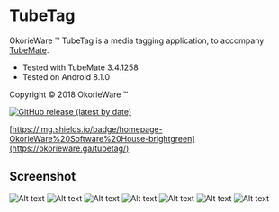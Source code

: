 # TubeTag

OkorieWare ™ TubeTag is a media tagging application, to accompany [TubeMate](http://tubemate.net).

 - Tested with TubeMate 3.4.1258
 - Tested on Android 8.1.0

Copyright © 2018 OkorieWare ™

[![GitHub release (latest by date)](https://img.shields.io/github/v/release/OkorieWare/TubeTag)](https://github.com/OkorieWare/TubeTag/releases)

[https://img.shields.io/badge/homepage-OkorieWare%20Software%20House-brightgreen](https://okorieware.ga/tubetag/)

## Screenshot

![Alt text](/screenshot/tubetag-screenshot-a.png?raw=true)
![Alt text](/screenshot/tubetag-screenshot-b.png?raw=true)
![Alt text](/screenshot/tubetag-screenshot-c.png?raw=true)
![Alt text](/screenshot/tubetag-screenshot-d.png?raw=true)
![Alt text](/screenshot/tubetag-screenshot-e.png?raw=true)
![Alt text](/screenshot/tubetag-screenshot-f.png?raw=true)
![Alt text](/screenshot/tubetag-screenshot-g.png?raw=true)
